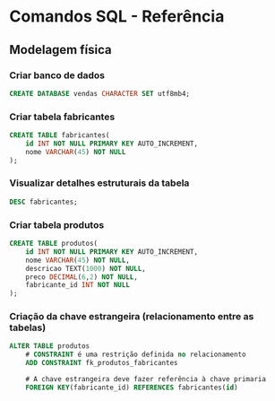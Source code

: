 # Comandos SQL - Referência
<!-- ____________________________________________________________________ -->
## Modelagem física

### Criar banco de dados
```sql
CREATE DATABASE vendas CHARACTER SET utf8mb4;
```
<!-- ____________________________________________________________________ -->

### Criar tabela fabricantes
```sql
CREATE TABLE fabricantes(
    id INT NOT NULL PRIMARY KEY AUTO_INCREMENT,
    nome VARCHAR(45) NOT NULL
);
```
<!-- ____________________________________________________________________ -->

### Visualizar detalhes estruturais da tabela
```sql
DESC fabricantes;
```

<!-- ____________________________________________________________________ -->

### Criar tabela produtos
```sql
CREATE TABLE produtos(
    id INT NOT NULL PRIMARY KEY AUTO_INCREMENT,
    nome VARCHAR(45) NOT NULL, 
    descricao TEXT(1000) NOT NULL,
    preco DECIMAL(6,2) NOT NULL,
    fabricante_id INT NOT NULL
);
```
<!-- ____________________________________________________________________ -->
<!-- Obs: # é comentário em SQL -->

### Criação da chave estrangeira (relacionamento entre as tabelas)
```sql
ALTER TABLE produtos
    # CONSTRAINT é uma restrição definida no relacionamento
    ADD CONSTRAINT fk_produtos_fabricantes

    # A chave estrangeira deve fazer referência à chave primaria
    FOREIGN KEY(fabricante_id) REFERENCES fabricantes(id)
```
